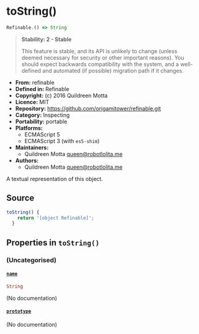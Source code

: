 

# toString()


```javascript
Refinable.() => String
```




> 
> **Stability: 2 - Stable**
> 
> This feature is stable, and its API is unlikely to change (unless deemed
> necessary for security or other important reasons). You should expect
> backwards compatibility with the system, and a well-defined and automated
> (if possible) migration path if it changes.
> 


  - **From:**
    refinable
  - **Defined in:**
    Refinable
  - **Copyright:**
    (c) 2016 Quildreen Motta
  - **Licence:**
    MIT
  - **Repository:**
    https://github.com/origamitower/refinable.git
  - **Category:**
    Inspecting
  - **Portability:**
    portable
  - **Platforms:**
      - ECMAScript 5
      - ECMAScript 3 (with `es5-shim`)
  - **Maintainers:**
      - Quildreen Motta <queen@robotlolita.me>
  - **Authors:**
      - Quildreen Motta <queen@robotlolita.me>



A textual representation of this object.



## Source


```javascript
toString() {
    return '[object Refinable]';
  }
```




## Properties in `toString()`




### (Uncategorised)




#### [`name`](toString/name)



```haskell
String
```

(No documentation)



#### [`prototype`](toString/prototype)



(No documentation)







